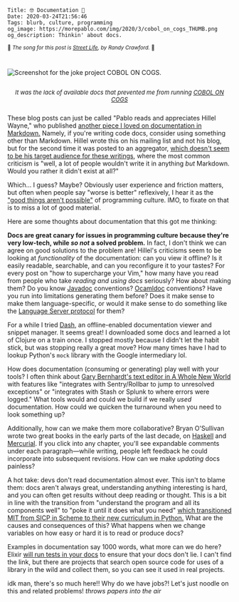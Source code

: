     Title: 🤓 Documentation 📕
    Date: 2020-03-24T21:56:46
    Tags: blurb, culture, programming
    og_image: https://morepablo.com/img/2020/3/cobol_on_cogs_THUMB.png
    og_description: Thinkin' about docs.

<small>🎵 <em>The song for this post is <a href="https://www.youtube.com/watch?v=JktLeUkmGLg">Street Life</a>, by Randy Crawford.</em> 🎵</small>

<div class="caption-img-block" style="margin: 25px auto">
<img src="/img/2020/3/cobol_on_cogs_THUMB.png" alt="Screenshot for the joke project COBOL ON COGS." style="margin: 15px auto;" />
<p style="font-style: italic; text-align: center; font-size: small">It was the
lack of available docs that prevented me from running <a href="http://www.coboloncogs.org/HOME.HTM">COBOL ON COGS</a></p>
</div>

These blog posts can just be called "Pablo reads and appreciates Hillel Wayne,"
who published [another piece I loved on documentation in Markdown.][5] Namely,
if you're writing code docs, consider using something other than Markdown.
Hillel wrote this on his mailing list and not his blog, but for the second time
it was posted to an aggregator, [which doesn't seem to be his target audience
for these writings][7], where the most common criticism is "well, a lot of
people wouldn't write it in anything _but_ Markdown. Would you rather it didn't
exist at all?"

Which… I guess? Maybe? Obviously user experience and friction matters, but often
when people say "worse is better" reflexively, I hear it as the ["good things
aren't possible"][8] of programming culture. IMO, to fixate on that is to miss a
lot of good material. 

Here are some thoughts about documentation that this got me thinking:

**Docs are great canary for issues in programming culture because they're very
low-tech, while _so not_ a solved problem.** In fact, I don't think we can agree
on good solutions to the problem are! Hillel's criticisms seem to be looking at
_functionality_ of the documentation: can you view it offline? Is it easily
readable, searchable, and can you reconfigure it to your tastes? For every post
on "how to supercharge your Vim," how many have you read from people who take
_reading and using docs_ seriously? How about making them? Do you know
[Javadoc][13] conventions?  [Ocamldoc][14] conventions? Have you run into
limitations generating them before? Does it make sense to make them
language-specific, or would it make sense to do something like the [Language
Server protocol][15] for them?

For a while I tried [Dash][9], an offline-enabled documentation viewer and
snippet manager. It seems great! I downloaded some docs and learned a lot of
Clojure on a train once. I stopped mostly because I didn't let the habit stick,
but was stopping really a great move? How many times have I had to lookup
Python's `mock` library with the Google intermediary lol.

How does documentation (consuming or generating) play well with your tools? I
often think about [Gary Bernhardt's text editor in A Whole New World][10] with
features like "integrates with Sentry/Rollbar to jump to unresolved exceptions"
or "integrates with Stash or Splunk to where errors were logged." What tools
would and could we build if we really _used_ documentation. How could we quicken
the turnaround when you need to look something up?

Additionally, how can we make them more collaborative? Bryan O'Sullivan wrote
two great books in the early parts of the last decade, on [Haskell][16] and
[Mercurial][17]. If you click into any chapter, you'll see expandable comments
under each paragraph—while writing, people left feedback he could incorporate
into subsequent revisions. How can we make _updating_ docs painless?

A hot take: devs don't read documentation almost ever. This isn't to blame them:
docs aren't always great, understanding anything interesting is hard, and you
can often get results without deep reading or thought. This is a bit in
line with the transition from "understand the program and all its components
well" to "poke it until it does what you need" [which transitioned
MIT from SICP in Scheme to their new curriculum in Python.][12] What are the
causes and consequences of this? What happens when we change variables on how
easy or hard it is to read or produce docs?

Examples in documentation say 1000 words, what more can we do here? Elixir
[will run tests in your docs][11] to ensure that your docs don't lie. I can't
find the link, but there are projects that search open source code for uses of
a library in the wild and collect them, so you can see it used in real
projects.

idk man, there's so much here!! Why do we have jobs?! Let's just noodle on this
and related problems! _throws papers into the air_

   [5]: https://buttondown.email/hillelwayne/archive/please-dont-write-your-documentation-in-markdown/
   [7]: https://lobste.rs/s/xski3m/donald_knuth_was_framed#c_qzix67
   [8]: https://twitter.com/internethippo/status/881161169469403137?lang=en
   [9]: https://kapeli.com/dash
   [10]: https://www.destroyallsoftware.com/talks/a-whole-new-world
   [11]: https://elixir-lang.org/getting-started/mix-otp/docs-tests-and-with.html
   [12]: http://lambda-the-ultimate.org/node/5335
   [13]: https://www.oracle.com/technetwork/java/javase/documentation/index-137868.html
   [14]: https://caml.inria.fr/pub/docs/manual-ocaml/ocamldoc.html
   [15]: https://langserver.org/
   [16]: http://book.realworldhaskell.org/read/
   [17]: http://hgbook.red-bean.com/read/
